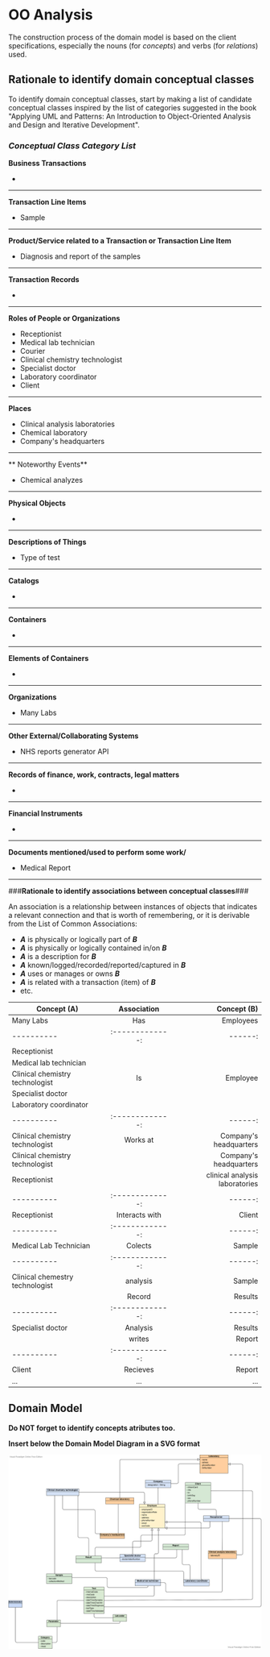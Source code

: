 # OO Analysis #

The construction process of the domain model is based on the client specifications, especially the nouns (for _concepts_) and verbs (for _relations_) used. 

## Rationale to identify domain conceptual classes ##
To identify domain conceptual classes, start by making a list of candidate conceptual classes inspired by the list of categories suggested in the book "Applying UML and Patterns: An Introduction to Object-Oriented Analysis and Design and Iterative Development". 


### _Conceptual Class Category List_ ###

**Business Transactions**

*

---

**Transaction Line Items**

* Sample

---

**Product/Service related to a Transaction or Transaction Line Item**

* Diagnosis and report of the samples

---


**Transaction Records**

*  

---  


**Roles of People or Organizations**


* Receptionist
* Medical lab technician
* Courier
* Clinical chemistry technologist
* Specialist doctor
* Laboratory coordinator
* Client

---

**Places**

* Clinical analysis laboratories
* Chemical laboratory
* Company's headquarters

---

** Noteworthy Events**

* Chemical analyzes

---


**Physical Objects**

*

---


**Descriptions of Things**

*  Type of test


---


**Catalogs**

*  

---


**Containers**

*  

---


**Elements of Containers**

*  

---


**Organizations**

* Many Labs

---

**Other External/Collaborating Systems**

*  NHS reports generator API


---


**Records of finance, work, contracts, legal matters**

* 

---


**Financial Instruments**

*  

---


**Documents mentioned/used to perform some work/**

* Medical Report

---



###**Rationale to identify associations between conceptual classes**###

An association is a relationship between instances of objects that indicates a relevant connection and that is worth of remembering, or it is derivable from the List of Common Associations: 

+ **_A_** is physically or logically part of **_B_**
+ **_A_** is physically or logically contained in/on **_B_**
+ **_A_** is a description for **_B_**
+ **_A_** known/logged/recorded/reported/captured in **_B_**
+ **_A_** uses or manages or owns **_B_**
+ **_A_** is related with a transaction (item) of **_B_**
+ etc.



| Concept (A) 		|  Association   	|  Concept (B) |
|----------	   		|:-------------:		|------:       |
|Many Labs   | Has | Employees |
|----------	   		|:-------------:		|------:       |
| Receptionist  	|    		 	|   |
| Medical lab technician |                   |             |
| Clinical chemistry technologist | Is         | Employee      |
| Specialist doctor |            |                |
| Laboratory coordinator  |             |                 |
|----------	   		|:-------------:		|------:       |
| Clinical chemistry technologist   |   Works at             |   Company's headquarters            |
| Clinical chemistry technologist   |               		 | Company's headquarters            |
|Receptionist |    | clinical analysis laboratories |
|----------	   		|:-------------:		|------:       |
|Receptionist  | Interacts with | Client |
|----------	   		|:-------------:		|------:       |
|Medical Lab Technician | Colects | Sample|
|----------	   		|:-------------:		|------:       |
|Clinical chemestry technologist | analysis | Sample|
|                                |Record | Results| 
|----------	   		|:-------------:		|------:       |
|Specialist doctor           | Analysis |Results  |
|                            | writes | Report |
|----------	   		|:-------------:		|------:       |
|Client          | Recieves | Report |
| ...  	| ...    		 	| ...  |



## Domain Model

**Do NOT forget to identify concepts atributes too.**

**Insert below the Domain Model Diagram in a SVG format**

![DM.svg](DM.svg)



